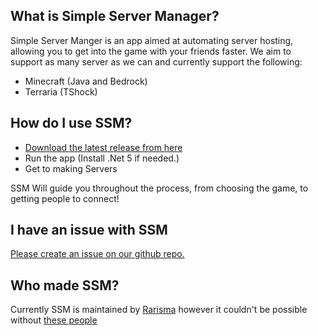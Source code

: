 ## What is Simple Server Manager?
Simple Server Manger is an app aimed at automating server hosting, allowing you to get into the game with your friends faster.
We aim to support as many server as we can and currently support the following:
  - Minecraft (Java and Bedrock)
  - Terraria (TShock)

## How do I use SSM?
  - [Download the latest release from here](https://github.com/Rarisma/Simple-Server-Manager/releases)
  - Run the app (Install .Net 5 if needed.)
  - Get to making Servers
  
  SSM Will guide you throughout the process, from choosing the game, to getting people to connect!
 
## I have an issue with SSM
[Please create an issue on our github repo.](https://github.com/Rarisma/Simple-Server-Manager/issues)

## Who made SSM?
Currently SSM is maintained by [Rarisma](https://github.com/Rarisma) however it couldn't be possible without [these people](https://rarisma.github.io/Simple-Server-Manager/help/Aknowledgements)
